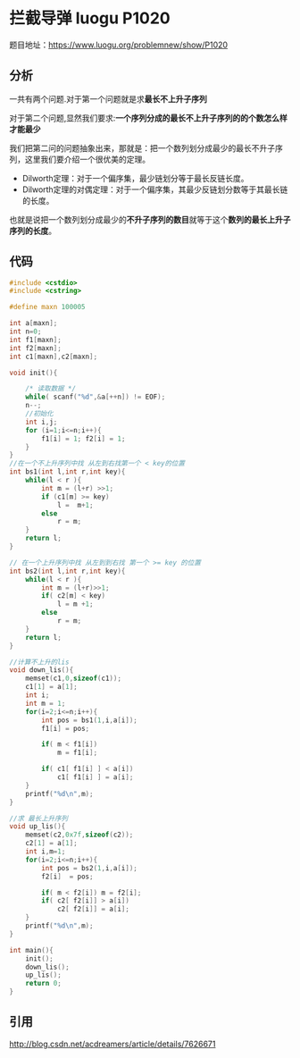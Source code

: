 # 拦截导弹 luogu  P1020 

题目地址：https://www.luogu.org/problemnew/show/P1020

## 分析

一共有两个问题.对于第一个问题就是求**最长不上升子序列**

对于第二个问题,显然我们要求:**一个序列分成的最长不上升子序列的的个数怎么样才能最少**

我们把第二问的问题抽象出来，那就是：把一个数列划分成最少的最长不升子序列，这里我们要介绍一个很优美的定理。
 
 - Dilworth定理：对于一个偏序集，最少链划分等于最长反链长度。
 - Dilworth定理的对偶定理：对于一个偏序集，其最少反链划分数等于其最长链的长度。

也就是说把一个数列划分成最少的**不升子序列的数目**就等于这个**数列的最长上升子序列的长度**。

## 代码

```c
#include <cstdio>
#include <cstring>

#define maxn 100005

int a[maxn];
int n=0;
int f1[maxn];
int f2[maxn];
int c1[maxn],c2[maxn];

void init(){

    /* 读取数据 */
    while( scanf("%d",&a[++n]) != EOF);
    n--;
    //初始化
    int i,j;
    for (i=1;i<=n;i++){
        f1[i] = 1; f2[i] = 1;
    }
}
//在一个不上升序列中找 从左到右找第一个 < key的位置
int bs1(int l,int r,int key){
    while(l < r ){
        int m = (l+r) >>1;
        if (c1[m] >= key) 
            l =  m+1;
        else
            r = m;
    }
    return l;
}

// 在一个上升序列中找 从左到到右找 第一个 >= key 的位置
int bs2(int l,int r,int key){
    while(l < r ){
        int m = (l+r)>>1;
        if( c2[m] < key)
            l = m +1;
        else
            r = m;
    }
    return l;
}

//计算不上升的lis
void down_lis(){
    memset(c1,0,sizeof(c1));
    c1[1] = a[1];
    int i;
    int m = 1;
    for(i=2;i<=n;i++){
        int pos = bs1(1,i,a[i]);
        f1[i] = pos;

        if( m < f1[i]) 
            m = f1[i];

        if( c1[ f1[i] ] < a[i])
            c1[ f1[i] ] = a[i];
    }
    printf("%d\n",m);
}

//求 最长上升序列
void up_lis(){
    memset(c2,0x7f,sizeof(c2));
    c2[1] = a[1];
    int i,m=1;
    for(i=2;i<=n;i++){
        int pos = bs2(1,i,a[i]);
        f2[i]  = pos;

        if( m < f2[i]) m = f2[i];
        if( c2[ f2[i]] > a[i])
            c2[ f2[i]] = a[i];
    }
    printf("%d\n",m);
}

int main(){
    init();
    down_lis();
    up_lis();
    return 0;
}
```


## 引用
http://blog.csdn.net/acdreamers/article/details/7626671 

